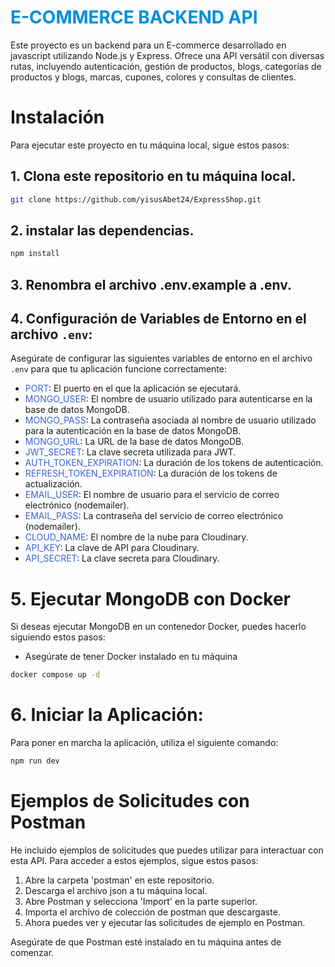 # <spam style="color: #008fd8"> E-COMMERCE BACKEND API </spam>

Este proyecto es un backend para un E-commerce desarrollado en javascript utilizando Node.js y Express. Ofrece una API versátil con diversas rutas, incluyendo autenticación, gestión de productos, blogs, categorías de productos y blogs, marcas, cupones, colores y consultas de clientes.

# Instalación

Para ejecutar este proyecto en tu máquina local, sigue estos pasos:

## 1. Clona este repositorio en tu máquina local.

```bash
git clone https://github.com/yisusAbet24/ExpressShop.git
```

## 2. instalar las dependencias.

```bash
npm install
```

## 3. Renombra el archivo .env.example a .env.

## 4. **Configuración de Variables de Entorno en el archivo `.env`:**

Asegúrate de configurar las siguientes variables de entorno en el archivo `.env` para que tu aplicación funcione correctamente:

- <span style="color: #3b62d3">PORT</span>: El puerto en el que la aplicación se ejecutará.
- <span style="color: #3b62d3">MONGO_USER</span>: El nombre de usuario utilizado para autenticarse en la base de datos MongoDB.
- <span style="color: #3b62d3">MONGO_PASS</span>: La contraseña asociada al nombre de usuario utilizado para la autenticación en la base de datos MongoDB.
- <span style="color: #3b62d3">MONGO_URL</span>: La URL de la base de datos MongoDB.
- <span style="color: #3b62d3">JWT_SECRET</span>: La clave secreta utilizada para JWT.
- <span style="color: #3b62d3">AUTH_TOKEN_EXPIRATION</span>: La duración de los tokens de autenticación.
- <span style="color: #3b62d3">REFRESH_TOKEN_EXPIRATION</span>: La duración de los tokens de actualización.
- <span style="color: #3b62d3">EMAIL_USER</span>: El nombre de usuario para el servicio de correo electrónico (nodemailer).
- <span style="color: #3b62d3">EMAIL_PASS</span>: La contraseña del servicio de correo electrónico (nodemailer).
- <span style="color: #3b62d3">CLOUD_NAME</span>: El nombre de la nube para Cloudinary.
- <span style="color: #3b62d3">API_KEY</span>: La clave de API para Cloudinary.
- <span style="color: #3b62d3">API_SECRET</span>: La clave secreta para Cloudinary.

# 5. Ejecutar MongoDB con Docker

Si deseas ejecutar MongoDB en un contenedor Docker, puedes hacerlo siguiendo estos pasos:

- Asegúrate de tener Docker instalado en tu máquina

```bash
docker compose up -d
```

# 6. **Iniciar la Aplicación:**

Para poner en marcha la aplicación, utiliza el siguiente comando:

```bash
npm run dev
```

# Ejemplos de Solicitudes con Postman

He incluido ejemplos de solicitudes que puedes utilizar para interactuar con esta API. Para acceder a estos ejemplos, sigue estos pasos:

1. Abre la carpeta 'postman' en este repositorio.
2. Descarga el archivo json a tu máquina local.
3. Abre Postman y selecciona 'Import' en la parte superior.
4. Importa el archivo de colección de postman que descargaste.
5. Ahora puedes ver y ejecutar las solicitudes de ejemplo en Postman.

Asegúrate de que Postman esté instalado en tu máquina antes de comenzar.
